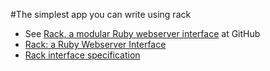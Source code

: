 #The simplest app you can write using rack

* See [Rack, a modular Ruby webserver interface](https://github.com/rack/rack)
at GitHub
* [Rack: a Ruby Webserver Interface](http://rack.github.io/)
* [Rack interface specification](http://rubydoc.info/github/rack/rack/master/file/SPEC)
